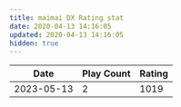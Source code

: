 ```yaml
---
title: maimai DX Rating stat
date: 2020-04-13 14:16:05
updated: 2020-04-13 14:16:05
hidden: true
---
```

|Date|Play Count|Rating|
|---|---|---|
|2023-05-13|2|1019|
